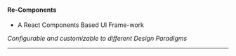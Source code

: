 #### Re-Components

- A React Components Based UI Frame-work

*Configurable and customizable to different Design Paradigms*

<hr>
